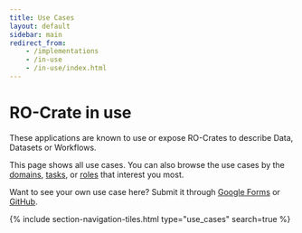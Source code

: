 ```yaml
---
title: Use Cases
layout: default
sidebar: main
redirect_from:
    - /implementations
    - /in-use
    - /in-use/index.html
---
```

# RO-Crate in use

These applications are known to use or expose RO-Crates to describe Data, Datasets or Workflows.

This page shows all use cases. You can also browse the use cases by the [domains](domains), [tasks](tasks), or [roles](roles) that interest you most.

Want to see your own use case here? Submit it through [Google Forms](https://forms.gle/zD7ojwP9TCuYswEV7) or [GitHub](https://github.com/ResearchObject/ro-crate-2024/blob/main/pages/use_cases/README.md).

{% include section-navigation-tiles.html type="use_cases" search=true %}
